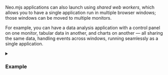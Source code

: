 Neo.mjs applications can also launch using <i>shared web workers</i>, which allows you to have a single 
application run in multiple browser windows; those windows can be moved to multiple monitors.

For example, you can have a data analysis application with a control panel on one monitor, 
tabular data in another, and charts on another &mdash; all sharing the same data, handling events
across windows, running seamlessly as a single application. 


<details>
<summary><h3>Example</h3></summary>
An easy way to show this is by looking at a code preview example. In the example below, click Preview, 
then click on the new window icon on the right side of the toolbar. This launches a new window 
running the code. Even though it's running in a new window, it's still part of the app. 
(In this case, the app is the web site you're looking at now.) That means both the code in both windows 
seamlessly share events, data, etc. &mdash; the code doesn't care that some code is running in a
separate window.
<pre data-neo>
import Button    from '../button/Base.mjs';
import Container from '../container/Base.mjs';

class MainView extends Container {
    static config = {
        className: 'Example.view.MainView',
        layout   : {ntype:'vbox', align:'start'},
        items    : [{
            module : Button,
            iconCls: 'fa fa-home',
            text   : 'Home'
        }]
    }
}

Neo.setupClass(MainView);
</pre>

</details>
